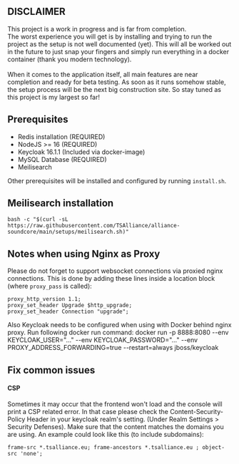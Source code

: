 ## DISCLAIMER
This project is a work in progress and is far from completion. <br>
The worst experience you will get is by installing and trying to run the project as the
setup is not well documented (yet). This will all be worked out in the future to just
snap your fingers and simply run everything in a docker container (thank you modern technology). <br><br>
When it comes to the application itself, all main features are near completion and ready for beta testing.
As soon as it runs somehow stable, the setup process will be the next big construction site. So stay tuned as this project
is my largest so far!

## Prerequisites
- Redis installation (REQUIRED)
- NodeJS >= 16 (REQUIRED)
- Keycloak 16.1.1 (Included via docker-image)
- MySQL Database (REQUIRED)
- Meilisearch

Other prerequisites will be installed and configured by running `install.sh`.

## Meilisearch installation
```
bash -c "$(curl -sL https://raw.githubusercontent.com/TSAlliance/alliance-soundcore/main/setups/meilisearch.sh)"
```

## Notes when using Nginx as Proxy
Please do not forget to support websocket connections via proxied nginx connections.
This is done by adding these lines inside a location block (where `proxy_pass` is called):
```
proxy_http_version 1.1;
proxy_set_header Upgrade $http_upgrade;
proxy_set_header Connection "upgrade";
```

Also Keycloak needs to be configured when using with Docker behind nginx proxy. Run following docker run command:
docker run -p 8888:8080 --env KEYCLOAK_USER="..." --env KEYCLOAK_PASSWORD="..." --env PROXY_ADDRESS_FORWARDING=true --restart=always jboss/keycloak

## Fix common issues
#### CSP
Sometimes it may occur that the frontend won't load and the console will print a CSP related error. In that case please check the 
Content-Security-Policy Header in your keycloak realm's setting. (Under Realm Settings > Security Defenses).
Make sure that the content matches the domains you are using. An example could look like this (to include subdomains):
```
frame-src *.tsalliance.eu; frame-ancestors *.tsalliance.eu ; object-src 'none';
```